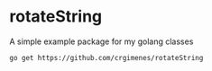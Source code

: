 # rotateString
A simple example package for my golang classes

```
go get https://github.com/crgimenes/rotateString
```



